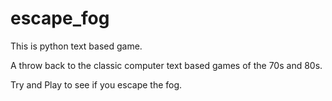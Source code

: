 # escape_fog
This is python text based game. 

A throw back to the classic computer text based games of the 70s and 80s.

Try and Play to see if you escape the fog.
